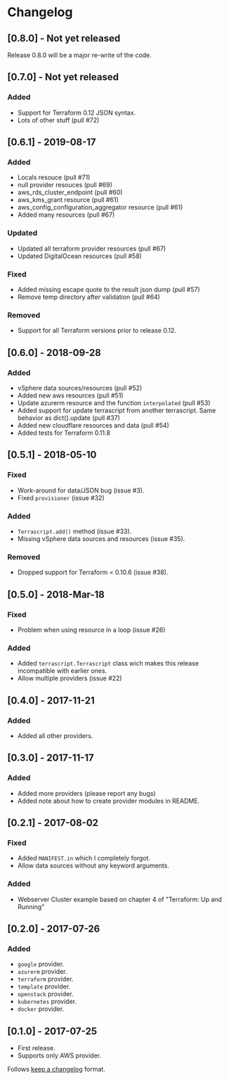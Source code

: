 # Changelog

## [0.8.0] - Not yet released
Release 0.8.0 will be a major re-write of the code.
## [0.7.0] - Not yet released
### Added
* Support for Terraform 0.12 JSON syntax.
* Lots of other stuff (pull #72)
## [0.6.1] - 2019-08-17
### Added
* Locals resouce (pull #71)
* null provider resouces (pull #69)
* aws_rds_cluster_endpoint (pull #60)
* aws_kms_grant resource (pull #61)
* aws_config_configuration_aggregator resource (pull #61)
* Added many resources (pull #67)
### Updated
* Updated all terraform provider resources (pull #67)
* Updated DigitalOcean resources (pull #58)
### Fixed
* Added missing escape quote to the result json dump (pull #57)
* Remove temp directory after validation (pull #64)
### Removed
* Support for all Terraform versions prior to release 0.12.
## [0.6.0] - 2018-09-28
### Added
* vSphere data sources/resources (pull #52)
* Added new aws resources (pull #51)
* Update azurerm resource and the function `interpolated` (pull #53)
* Added support for update terrascript from another terrascript. Same behavior as dict().update (pull #37)
* Added new cloudflare resources and data (pull #54)
* Added tests for Terraform 0.11.8

## [0.5.1] - 2018-05-10
### Fixed
* Work-around for data/JSON bug  (issue #3).
* Fixed `provisioner` (issue #32)
### Added
* `Terrascript.add()` method (issue #33).
* Missing vSphere data sources and resources (issue #35).
### Removed
* Dropped support for Terraform < 0.10.6 (issue #38).

## [0.5.0] - 2018-Mar-18
### Fixed
* Problem when using resource in a loop (issue #26)
### Added
* Added `terrascript.Terrascript` class wich makes this release
  incompatible with earlier ones.
* Allow multiple providers (issue #22)

## [0.4.0] - 2017-11-21
### Added
* Added all other providers.

## [0.3.0] - 2017-11-17
### Added
* Added more providers (please report any bugs)
* Added note about how to create provider modules in README.

## [0.2.1] - 2017-08-02
### Fixed
* Added `MANIFEST.in` which I completely forgot.
* Allow data sources without any keyword arguments.
### Added
* Webserver Cluster example based on chapter 4 of "Terraform: Up and Running"

## [0.2.0] - 2017-07-26
### Added
* `google` provider.
* `azurerm` provider.
* `terraform` provider.
* `template` provider.
* `openstack` provider.
* `kubernetes` provider.
* `docker` provider.

## [0.1.0] - 2017-07-25
* First release.
* Supports only AWS provider.

Follows [keep a changelog](http://keepachangelog.com) format.
